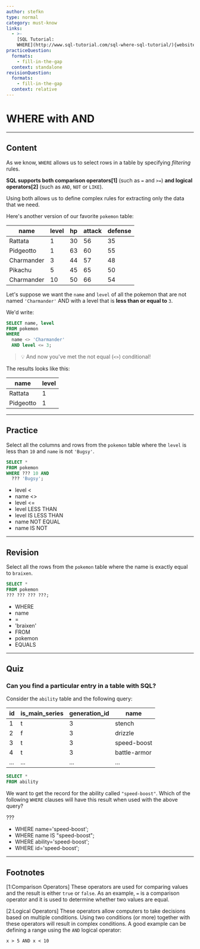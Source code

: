 ```yaml
---
author: stefkn
type: normal
category: must-know
links:
  - >-
    [SQL Tutorial:
    WHERE](http://www.sql-tutorial.com/sql-where-sql-tutorial/){website}
practiceQuestion:
  formats:
    - fill-in-the-gap
  context: standalone
revisionQuestion:
  formats:
    - fill-in-the-gap
  context: relative
---
```


# WHERE with AND


---

## Content

As we know, `WHERE` allows us to select rows in a table by specifying *filtering* rules. 

**SQL supports both comparison operators[1]** (such as `=` and `>=`) **and logical operators[2]** (such as `AND`, `NOT` or `LIKE`). 

Using both allows us to define complex rules for extracting only the data that we need.

Here's another version of our favorite `pokemon` table:

| name       | level | hp | attack | defense |
| ---------- | ----- | -- | ------ | ------- |
| Rattata    | 1     | 30 | 56     | 35      |
| Pidgeotto  | 1     | 63 | 60     | 55      |
| Charmander | 3     | 44 | 57     | 48      |
| Pikachu    | 5     | 45 | 65     | 50      |
| Charmander | 10    | 50 | 66     | 54      |

Let's suppose we want the `name` and `level` of all the pokemon that are not named `'Charmander'` AND with a level that is **less than or equal to** `3`. 

We'd write:

```sql
SELECT name, level
FROM pokemon
WHERE 
  name <> 'Charmander' 
  AND level <= 3;
```

> 💡 And now you've met the not equal (`<>`) conditional!

The results looks like this:

| name      | level |
| --------- | ----- |
| Rattata   | 1     |
| Pidgeotto | 1     |


---

## Practice

Select all the columns and rows from the `pokemon` table where the `level` is less than `10` and `name` is not `'Bugsy'`.

```sql
SELECT * 
FROM pokemon
WHERE ??? 10 AND 
  ??? 'Bugsy';
```

- level <
- name <> 
- level <=
- level LESS THAN
- level IS LESS THAN
- name NOT EQUAL
- name IS NOT


---

## Revision

Select all the rows from the `pokemon` table where the name is exactly equal to `braixen`.

```sql
SELECT * 
FROM pokemon
??? ??? ??? ???;
```

- WHERE
- name
- =
- 'braixen'
- FROM
- pokemon
- EQUALS


---

## Quiz

### Can you find a particular entry in a table with SQL?


Consider the `ability` table and the following query:

| id  | is_main_series | generation_id | name         |
| --- | -------------- | ------------- | ------------ |
| 1   | t              | 3             | stench       |
| 2   | f              | 3             | drizzle      |
| 3   | t              | 3             | speed-boost  |
| 4   | t              | 3             | battle-armor |
| ... | ...            | ...           | ...          |

```sql
SELECT *
FROM ability
```

We want to get the record for the ability called `"speed-boost"`. Which of the following `WHERE` clauses will
have this result when used with the above query?

???

- WHERE name='speed-boost';
- WHERE name IS "speed-boost";
- WHERE ability='speed-boost';
- WHERE id='speed-boost';


---

## Footnotes

[1:Comparison Operators]
These operators are used for comparing values and the result is either `true` or `false`. As an example, `=` is a comparison operator and it is used to determine whether two values are equal.

[2:Logical Operators]
These operators allow computers to take decisions based on multiple conditions. Using two conditions (or more) together with these operators will result in complex conditions. A good example can be defining a range using the `AND` logical operator:

```plain-text
x > 5 AND x < 10
```
